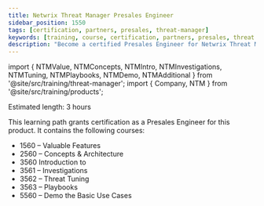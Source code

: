```yaml
---
title: Netwrix Threat Manager Presales Engineer
sidebar_position: 1550
tags: [certification, partners, presales, threat-manager]
keywords: [training, course, certification, partners, presales, threat manager]
description: "Become a certified Presales Engineer for Netwrix Threat Manager"
---
```


import { NTMValue, NTMConcepts, NTMIntro, NTMInvestigations, NTMTuning, NTMPlaybooks, NTMDemo, NTMAdditional } from '@site/src/training/threat-manager';
import { Company, NTM } from '@site/src/training/products';


Estimated length: 3 hours

This learning path grants <Company /> certification as a Presales Engineer for this product. It contains the following courses:

* 1560 <NTM /> – Valuable Features
* 2560 <NTM /> – Concepts & Architecture
* 3560 Introduction to <NTM />
* 3561 <NTM /> – Investigations
* 3562 <NTM /> – Threat Tuning
* 3563 <NTM /> – Playbooks
* 5560 <NTM /> – Demo the Basic Use Cases

<NTMValue />

<NTMConcepts />

<NTMIntro />

<NTMInvestigations />

<NTMTuning />

<NTMPlaybooks />

<NTMDemo />

<NTMAdditional />
